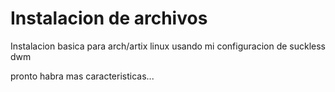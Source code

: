 # Instalacion de archivos
Instalacion basica para arch/artix linux usando mi configuracion de suckless dwm

pronto habra mas caracteristicas...
